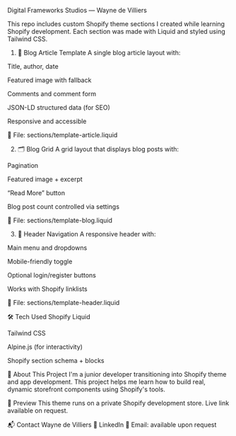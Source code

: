 Digital Frameworks Studios — Wayne de Villiers

This repo includes custom Shopify theme sections I created while learning Shopify development. Each section was made with Liquid and styled using Tailwind CSS.

1. 📝 Blog Article Template
   A single blog article layout with:

Title, author, date

Featured image with fallback

Comments and comment form

JSON-LD structured data (for SEO)

Responsive and accessible

📄 File: sections/template-article.liquid

2. 🗂️ Blog Grid
   A grid layout that displays blog posts with:

Pagination

Featured image + excerpt

“Read More” button

Blog post count controlled via settings

📄 File: sections/template-blog.liquid

3. 🧭 Header Navigation
   A responsive header with:

Main menu and dropdowns

Mobile-friendly toggle

Optional login/register buttons

Works with Shopify linklists

📄 File: sections/template-header.liquid

🛠 Tech Used
Shopify Liquid

Tailwind CSS

Alpine.js (for interactivity)

Shopify section schema + blocks

📌 About This Project
I'm a junior developer transitioning into Shopify theme and app development.
This project helps me learn how to build real, dynamic storefront components using Shopify's tools.

🔗 Preview
This theme runs on a private Shopify development store.
Live link available on request.

📬 Contact
Wayne de Villiers
🔗 LinkedIn
📧 Email: available upon request
